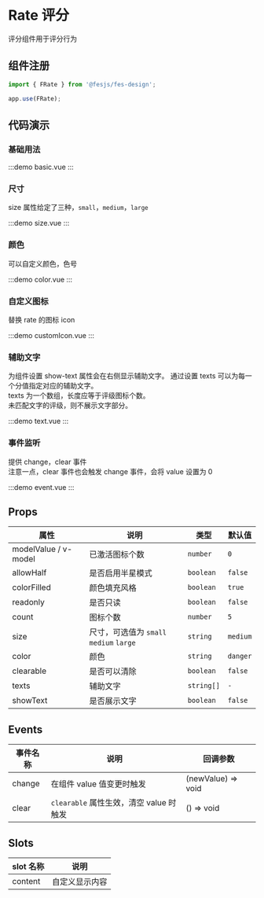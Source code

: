 # Rate 评分

评分组件用于评分行为

## 组件注册

```js
import { FRate } from '@fesjs/fes-design';

app.use(FRate);
```

## 代码演示

### 基础用法

:::demo
basic.vue
:::

### 尺寸

size 属性给定了三种，`small`，`medium`，`large`

:::demo
size.vue
:::

### 颜色

可以自定义颜色，色号

:::demo
color.vue
:::

### 自定义图标

替换 rate 的图标 icon

:::demo
customIcon.vue
:::

### 辅助文字

为组件设置 show-text 属性会在右侧显示辅助文字。 通过设置 texts 可以为每一个分值指定对应的辅助文字。  
texts 为一个数组，长度应等于评级图标个数。  
未匹配文字的评级，则不展示文字部分。

:::demo
text.vue
:::

### 事件监听

提供 change，clear 事件  
注意一点，clear 事件也会触发 change 事件，会将 value 设置为 0

:::demo
event.vue
:::

## Props

| 属性                 | 说明                                    | 类型       | 默认值   |
| -------------------- | --------------------------------------- | ---------- | -------- |
| modelValue / v-model | 已激活图标个数                          | `number`   | `0`      |
| allowHalf            | 是否启用半星模式                        | `boolean`  | `false`  |
| colorFilled          | 颜色填充风格                            | `boolean`  | `true`   |
| readonly             | 是否只读                                | `boolean`  | `false`  |
| count                | 图标个数                                | `number`   | `5`      |
| size                 | 尺寸，可选值为 `small` `medium` `large` | `string`   | `medium` |
| color                | 颜色                                    | `string`   | `danger` |
| clearable            | 是否可以清除                            | `boolean`  | `false`  |
| texts                | 辅助文字                                | `string[]` | `-`      |
| showText             | 是否展示文字                            | `boolean`  | `false`  |

## Events

| 事件名称 | 说明                                    | 回调参数           |
| -------- | --------------------------------------- | ------------------ |
| change   | 在组件 value 值变更时触发               | (newValue) => void |
| clear    | `clearable` 属性生效，清空 value 时触发 | () => void         |

## Slots

| slot 名称 | 说明           |
| --------- | -------------- |
| content   | 自定义显示内容 |
